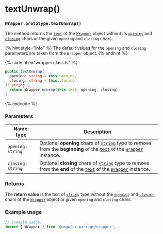 # textUnwrap()

### `Wrapper.prototype.textUnwrap()`

The method returns the [`text`](../../../wrap/instance/accessors/#wrap.prototype.text) of the [`Wrapper`](../../wrapper.md) object without its [`opening`](../../../wrap/instance/accessors/#wrap.prototype.opening) and [`closing`](../../../wrap/instance/accessors/#wrap.prototype.closing) chars or the given `opening` and `closing` chars.

{% hint style="info" %}
The default values for the `opening` and `closing` parameters are taken from the `Wrapper` object.
{% endhint %}

{% code title="wrapper.class.ts" %}
```typescript
public textUnwrap(
  opening: string = this.opening,
  closing: string = this.closing
): string {
  return Wrapper.unwrap(this.text, opening, closing);
}

```
{% endcode %}

### Parameters

| Name: type        | Description                                                                                                                                                                                                                                                                                    |
| ----------------- | ---------------------------------------------------------------------------------------------------------------------------------------------------------------------------------------------------------------------------------------------------------------------------------------------- |
| `opening: string` | Optional **opening** chars of [`string`](https://developer.mozilla.org/en-US/docs/Web/JavaScript/Reference/Global\_Objects/String) type to remove from the **beginning** of the [`text`](../../../wrap/instance/accessors/#wrap.prototype.text) of the [`Wrapper`](../../wrapper.md) instance. |
| `closing: string` | Optional **closing** chars of [`string`](https://developer.mozilla.org/en-US/docs/Web/JavaScript/Reference/Global\_Objects/String) type to remove from the **end** of the [`text`](../../../wrap/instance/accessors/#wrap.prototype.text) of the [`Wrapper`](../../wrapper.md) instance.       |

### Returns

The **return value** is the text of [`string`](https://developer.mozilla.org/en-US/docs/Web/JavaScript/Reference/Global\_Objects/String) type without the [`opening`](../../../wrap/instance/accessors/#wrap.prototype.opening) and [`closing`](../../../wrap/instance/accessors/#wrap.prototype.closing) chars of the [`Wrapper`](../../wrapper.md) object or given `opening` and `closing` chars.

### Example usage

```typescript
// Example usage.
import { Wrapper } from '@angular-package/wrapper';


```
